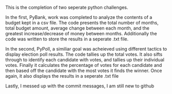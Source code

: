 This is the completion of two seperate python challenges. 

In the first, PyBank, work was completed to analyze the contents of a budget kept in a csv file. 
The code presents the total number of months, total budget amount, average change between each month, and the greatest increase/decrease of money between months.
Additionally the code was written to store the results in a seperate .txt file.

In the second, PyPoll, a similiar goal was acheieved using different tactics to display election poll results.
The code tallies up the total votes.
It also sifts through to identify each candidate with votes, and tallies up their individual votes.
Finally it calculates the percentage of votes for each candidate and then based off the candidate with the most votes it finds the winner.
Once again, it also displays the results in a seperate .txt file

Lastly, I messed up with the commit messages, I am still new to github
